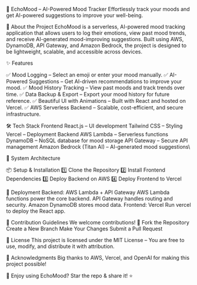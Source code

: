 🌈 EchoMood – AI-Powered Mood Tracker
Effortlessly track your moods and get AI-powered suggestions to improve your well-being.


🚀 About the Project
EchoMood is a serverless, AI-powered mood tracking application that allows users to log their emotions, view past mood trends, and receive AI-generated mood-improving suggestions. Built using AWS, DynamoDB, API Gateway, and Amazon Bedrock, the project is designed to be lightweight, scalable, and accessible across devices.

✨ Features

✅ Mood Logging – Select an emoji or enter your mood manually.
✅ AI-Powered Suggestions – Get AI-driven recommendations to improve your mood.
✅ Mood History Tracking – View past moods and track trends over time.
✅ Data Backup & Export – Export your mood history for future reference.
✅ Beautiful UI with Animations – Built with React and hosted on Vercel.
✅ AWS Serverless Backend – Scalable, cost-efficient, and secure infrastructure.

🛠️ Tech Stack
Frontend
React.js – UI development
Tailwind CSS – Styling
Vercel – Deployment
Backend
AWS Lambda – Serverless functions
DynamoDB – NoSQL database for mood storage
API Gateway – Secure API management
Amazon Bedrock (Titan AI) – AI-generated mood suggestions\

🎯 System Architecture
  
📦 Setup & Installation
1️⃣ Clone the Repository
2️⃣ Install Frontend Dependencies
3️⃣ Deploy Backend on AWS
4️⃣ Deploy Frontend to Vercel

🚀 Deployment
Backend: AWS Lambda + API Gateway
AWS Lambda functions power the core backend.
API Gateway handles routing and security.
Amazon DynamoDB stores mood data.
Frontend: Vercel
Run vercel to deploy the React app.

🤝 Contribution Guidelines
We welcome contributions! 🚀
Fork the Repository
Create a New Branch
Make Your Changes
Submit a Pull Request

📜 License
This project is licensed under the MIT License – You are free to use, modify, and distribute it with attribution.

🎉 Acknowledgments
Big thanks to AWS, Vercel, and OpenAI for making this project possible!

🚀 Enjoy using EchoMood? Star the repo & share it! ⭐

